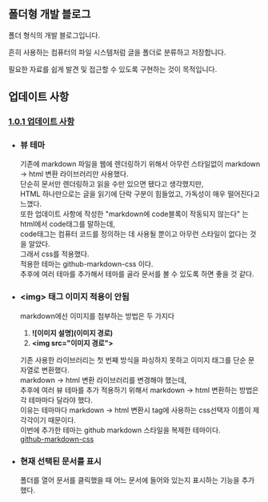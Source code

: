 ## 폴더형 개발 블로그

폴더 형식의 개발 블로그입니다.

흔히 사용하는 컴퓨터의 파일 시스템처럼 글을 폴더로 분류하고 저장합니다.

필요한 자료를 쉽게 발견 및 접근할 수 있도록 구현하는 것이 목적입니다.

## 업데이트 사항

### [1.0.1 업데이트 사항](https://github.com/Je0ngGil/Je0ngGil.github.io/issues/13)

- ### 뷰 테마

  기존에 markdown 파일을 웹에 렌더링하기 위해서 아무런 스타일없이 markdown -> html 변환 라이브러리만 사용했다.  
  단순히 문서만 렌더링하고 읽을 수만 있으면 됐다고 생각했지만,  
  HTML 하나만으로는 글을 읽기에 단락 구분이 힘들었고, 가독성이 매우 떨어진다고 느꼈다.  
  또한 업데이트 사항에 작성한 "markdown에 code블록이 작동되지 않는다" 는 html에서 code태그를 말하는데,  
  code태그는 컴퓨터 코드를 정의하는 데 사용될 뿐이고 아무런 스타일이 없다는 것을 알았다.  
  그래서 css를 적용했다.  
  적용한 테마는 github-markdown-css 이다.  
  추후에 여러 테마를 추가해서 테마를 골라 문서를 볼 수 있도록 하면 좋을 것 같다.

- ### \<img> 태그 이미지 적용이 안됨

  markdown에선 이미지를 첨부하는 방법은 두 가지다

  1. **\![이미지 설명]\(이미지 경로)**
  2. **\<img src="이미지 경로">**

  기존 사용한 라이브러리는 첫 번째 방식을 파싱하지 못하고 이미지 태그를 단순 문자열로 변환했다.  
  markdown -> html 변환 라이브러리를 변경해야 했는데,  
  추후에 여러 뷰 테마를 추가 적용하기 위해서 markdown -> html 변환하는 방법은 각 테마마다 달라야 했다.  
  이유는 테마마다 markdown -> html 변환시 tag에 사용하는 css선택자 이름이 제각각이기 때문이다.  
  이번에 추가한 테마는 github markdown 스타일을 복제한 테마이다.  
  [github-markdown-css](https://github.com/sindresorhus/github-markdown-css)

- ### 현재 선택된 문서를 표시
  폴더를 열어 문서를 클릭했을 때 어느 문서에 들어와 있는지 표시하는 기능을 추가했다.

